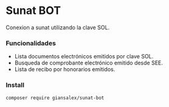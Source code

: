 # Sunat BOT

Conexion a sunat utilizando la clave SOL.

### Funcionalidades
- Lista documentos electrónicos emitidos por clave SOL.
- Busqueda de comprobante electrónico emitido desde SEE.
- Lista de recibo por honorarios emitidos.

### Install

```bash
composer require giansalex/sunat-bot
```
